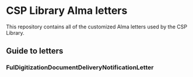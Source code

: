 # CSP Library Alma letters

This repository contains all of the customized Alma letters used by the CSP Library.

## Guide to letters

### FulDigitizationDocumentDeliveryNotificationLetter
